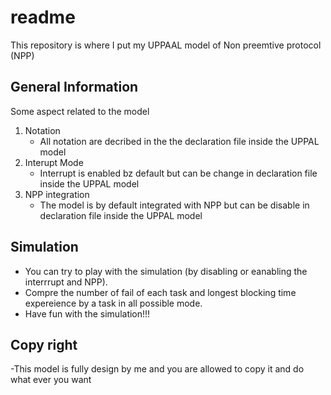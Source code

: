 # readme

This repository is where I put my UPPAAL model of Non preemtive protocol (NPP)


## General Information

Some aspect related to the model

1. Notation
    - All notation are decribed in the the declaration file inside the UPPAL model
2. Interupt Mode
    - Interrupt is enabled bz default but can be change in declaration file inside the UPPAL model
3. NPP integration
    - The model is by default integrated with NPP but can be disable in declaration file inside the UPPAL model

## Simulation

- You can try to play with the simulation (by disabling or eanabling the interrrupt and NPP). 
- Compre the number of fail of each task and longest blocking time expereience by a task in all possible mode.
- Have fun with the simulation!!!


## Copy right
-This model is fully design by me and you are allowed to copy it and do what ever you want



